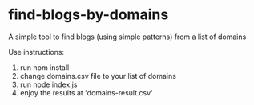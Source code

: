 # find-blogs-by-domains
A simple tool to find blogs (using simple patterns) from a list of domains

Use instructions:

1. run npm install
2. change domains.csv file to your list of domains
3. run node index.js
4. enjoy the results at 'domains-result.csv'
